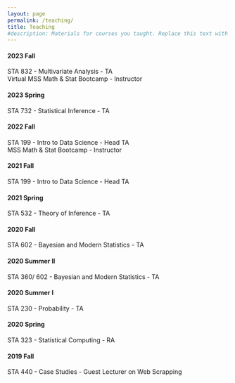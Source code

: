 ```yaml
---
layout: page
permalink: /teaching/
title: Teaching
#description: Materials for courses you taught. Replace this text with your description.
---
```


#### **2023 Fall**

STA 832 - Multivariate Analysis - TA<br />
Virtual MSS Math & Stat Bootcamp - Instructor

#### **2023 Spring**

STA 732 - Statistical Inference - TA

#### **2022 Fall**

STA 199 - Intro to Data Science - Head TA<br />
MSS Math & Stat Bootcamp - Instructor

#### **2021 Fall**

STA 199 - Intro to Data Science - Head TA

#### **2021 Spring**

STA 532 - Theory of Inference - TA

#### **2020 Fall**

STA 602 - Bayesian and Modern Statistics - TA

#### **2020 Summer II**

STA 360/ 602 - Bayesian and Modern Statistics - TA

#### **2020 Summer I**

STA 230 - Probability - TA

#### **2020 Spring**

STA 323 - Statistical Computing - RA

#### **2019 Fall**

STA 440 - Case Studies - Guest Lecturer on Web Scrapping


